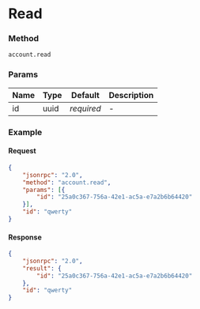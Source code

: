 # Read

### Method

```
account.read
```

### Params

Name  | Type   | Default    | Description
----- | ------ | ---------- | ------------------
id    | uuid   | _required_ | -

### Example

#### Request

```json
{
    "jsonrpc": "2.0",
    "method": "account.read",
    "params": [{
        "id": "25a0c367-756a-42e1-ac5a-e7a2b6b64420"
    }],
    "id": "qwerty"
}
```

#### Response

```json
{
    "jsonrpc": "2.0",
    "result": {
        "id": "25a0c367-756a-42e1-ac5a-e7a2b6b64420"
    },
    "id": "qwerty"
}
```
